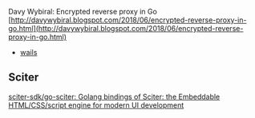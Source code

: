 
Davy Wybiral: Encrypted reverse proxy in Go [http://davywybiral.blogspot.com/2018/06/encrypted-reverse-proxy-in-go.html](http://davywybiral.blogspot.com/2018/06/encrypted-reverse-proxy-in-go.html)

- [wails](go-wails.md)
## Sciter

[sciter-sdk/go-sciter: Golang bindings of Sciter: the Embeddable HTML/CSS/script engine for modern UI development](https://github.com/sciter-sdk/go-sciter#sciter-desktop-ui-examples)

